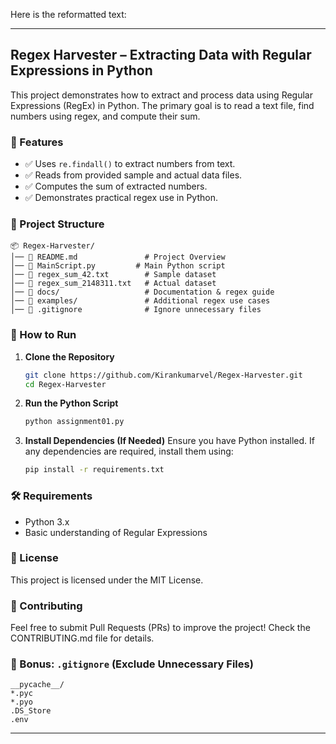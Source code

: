 Here is the reformatted text:

---

## Regex Harvester – Extracting Data with Regular Expressions in Python

This project demonstrates how to extract and process data using Regular Expressions (RegEx) in Python. The primary goal is to read a text file, find numbers using regex, and compute their sum.

### 📌 Features
- ✅ Uses `re.findall()` to extract numbers from text.
- ✅ Reads from provided sample and actual data files.
- ✅ Computes the sum of extracted numbers.
- ✅ Demonstrates practical regex use in Python.

### 📂 Project Structure
```
📦 Regex-Harvester/
│── 📜 README.md               # Project Overview  
│── 📜 MainScript.py         # Main Python script  
│── 📜 regex_sum_42.txt        # Sample dataset  
│── 📜 regex_sum_2148311.txt   # Actual dataset  
│── 📂 docs/                   # Documentation & regex guide  
│── 📂 examples/               # Additional regex use cases  
│── 📜 .gitignore              # Ignore unnecessary files  
```

### 🚀 How to Run
1. **Clone the Repository**
   ```sh
   git clone https://github.com/Kirankumarvel/Regex-Harvester.git
   cd Regex-Harvester
   ```

2. **Run the Python Script**
   ```sh
   python assignment01.py
   ```

3. **Install Dependencies (If Needed)**
   Ensure you have Python installed. If any dependencies are required, install them using:
   ```sh
   pip install -r requirements.txt
   ```

### 🛠 Requirements
- Python 3.x
- Basic understanding of Regular Expressions

### 📜 License
This project is licensed under the MIT License.

### 🤝 Contributing
Feel free to submit Pull Requests (PRs) to improve the project! Check the CONTRIBUTING.md file for details.

### 🛑 Bonus: `.gitignore` (Exclude Unnecessary Files)
```
__pycache__/
*.pyc
*.pyo
.DS_Store
.env
```

---
